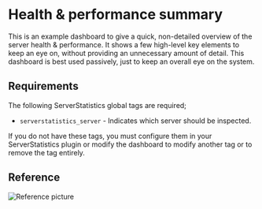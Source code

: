 # Health & performance summary
This is an example dashboard to give a quick, non-detailed overview of the server health & performance. It shows a few high-level key elements to keep an eye on, without providing an unnecessary amount of detail. This dashboard is best used passively, just to keep an overall eye on the system.

## Requirements
The following ServerStatistics global tags are required;
* `serverstatistics_server` - Indicates which server should be inspected.

If you do not have these tags, you must configure them in your ServerStatistics plugin or modify the dashboard to modify another tag or to remove the tag entirely.

## Reference
![Reference picture](https://i.imgur.com/sf3eduN.png)